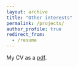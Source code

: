 ```yaml
---
layout: archive
title: "Other interests"
permalink: /projects/
author_profile: true
redirect_from:
  - /resume
---
```


My CV as a [pdf](../files/Cecile_Meier_Scherling_CV_public.pdf).
